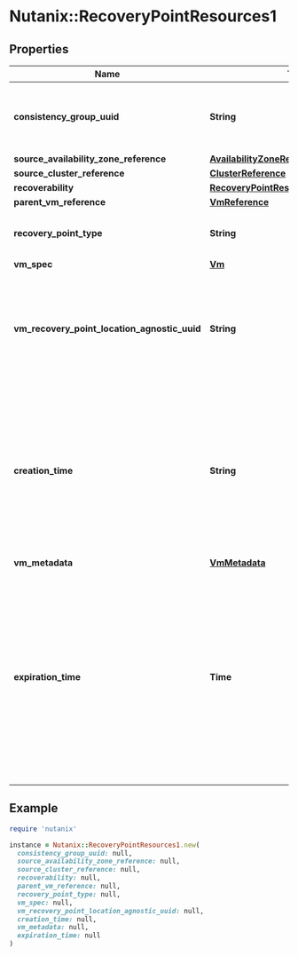 # Nutanix::RecoveryPointResources1

## Properties

| Name | Type | Description | Notes |
| ---- | ---- | ----------- | ----- |
| **consistency_group_uuid** | **String** | This field is same for all the entities (irrespective of kind) that were snapshotted together.  | [optional] |
| **source_availability_zone_reference** | [**AvailabilityZoneReference**](AvailabilityZoneReference.md) |  | [optional] |
| **source_cluster_reference** | [**ClusterReference**](ClusterReference.md) |  | [optional] |
| **recoverability** | [**RecoveryPointResources1Recoverability**](RecoveryPointResources1Recoverability.md) |  | [optional] |
| **parent_vm_reference** | [**VmReference**](VmReference.md) |  | [optional] |
| **recovery_point_type** | **String** | Crash consistent or Application Consistent recovery point | [optional] |
| **vm_spec** | [**Vm**](Vm.md) |  | [optional] |
| **vm_recovery_point_location_agnostic_uuid** | **String** | Location agnostic UUID of the recovery point. If a recovery point is replicated to a different clusters, then all the instances of same recovery point will share this UUID.  | [optional] |
| **creation_time** | **String** | The time when the the recovery point is created. This is in internet date/time format (RFC 3339). For example, 1985-04-12T23:20:50.52Z, this represents 20 minutes and 50.52 seconds after the 23rd hour of April 12th, 1985 in UTC.  | [optional] |
| **vm_metadata** | [**VmMetadata**](VmMetadata.md) |  | [optional] |
| **expiration_time** | **Time** | The time when this recovery point expires and will be garbage collected. This is in internet date/time format (RFC 3339). For example, 1985-04-12T23:20:50.52Z, this represents 20 minutes and 50.52 seconds after the 23rd hour of April 12th, 1985 in UTC. If not set, then the recovery point never expires.  | [optional] |

## Example

```ruby
require 'nutanix'

instance = Nutanix::RecoveryPointResources1.new(
  consistency_group_uuid: null,
  source_availability_zone_reference: null,
  source_cluster_reference: null,
  recoverability: null,
  parent_vm_reference: null,
  recovery_point_type: null,
  vm_spec: null,
  vm_recovery_point_location_agnostic_uuid: null,
  creation_time: null,
  vm_metadata: null,
  expiration_time: null
)
```

